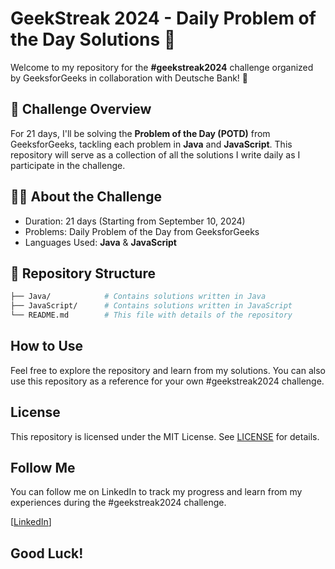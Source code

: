 # GeekStreak 2024 - Daily Problem of the Day Solutions 🚀

Welcome to my repository for the **#geekstreak2024** challenge organized by GeeksforGeeks in collaboration with Deutsche Bank! 🎉

## 🏁 Challenge Overview

For 21 days, I'll be solving the **Problem of the Day (POTD)** from GeeksforGeeks, tackling each problem in **Java** and **JavaScript**. This repository will serve as a collection of all the solutions I write daily as I participate in the challenge.

## 🧑‍💻 About the Challenge

- Duration: 21 days (Starting from September 10, 2024)
- Problems: Daily Problem of the Day from GeeksforGeeks
- Languages Used: **Java** & **JavaScript**

## 📁 Repository Structure

```bash
├── Java/            # Contains solutions written in Java
├── JavaScript/      # Contains solutions written in JavaScript
└── README.md        # This file with details of the repository
```

## How to Use

Feel free to explore the repository and learn from my solutions. You can also use this repository as a reference for your own #geekstreak2024 challenge.

## License

This repository is licensed under the MIT License. See [LICENSE](LICENSE) for details.

## Follow Me

You can follow me on LinkedIn to track my progress and learn from my experiences during the #geekstreak2024 challenge.

[[LinkedIn](https://www.linkedin.com/in/yash-wasankar-842886219/)]

## Good Luck!
